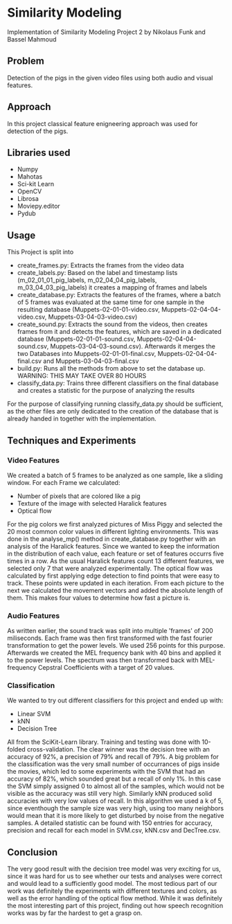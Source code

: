 # Similarity Modeling
Implementation of Similarity Modeling Project 2 by Nikolaus Funk and Bassel Mahmoud

## Problem
Detection of the pigs in the given video files using both audio and visual features.

## Approach
In this project classical feature enigneering approach was used for detection of the pigs.

## Libraries used
- Numpy
- Mahotas
- Sci-kit Learn
- OpenCV
- Librosa
- Moviepy.editor
- Pydub

## Usage
This Project is split into
- create_frames.py: Extracts the frames from the video data
- create_labels.py: Based on the label and timestamp lists (m_02_01_01_pig_labels, m_02_04_04_pig_labels, m_03_04_03_pig_labels) it creates a mapping of frames and labels
- create_database.py: Extracts the features of the frames, where a batch of 5 frames was evaluated at the same time for one sample in the resulting database (Muppets-02-01-01-video.csv, Muppets-02-04-04-video.csv, Muppets-03-04-03-video.csv)
- create_sound.py: Extracts the sound from the videos, then creates frames from it and detects the features, which are saved in a dedicated database (Muppets-02-01-01-sound.csv, Muppets-02-04-04-sound.csv, Muppets-03-04-03-sound.csv). Afterwards it merges the two Databases into Muppets-02-01-01-final.csv, Muppets-02-04-04-final.csv and Muppets-03-04-03-final.csv
- build.py: Runs all the methods from above to set the database up. WARNING: THIS MAY TAKE OVER 80 HOURS
- classify_data.py: Trains three different classifiers on the final database and creates a statistic for the purpose of analyzing the results

For the purpose of classifying running classify_data.py should be sufficient, as the other files are only dedicated to the creation of the database that is already handed in together with the implementation.

## Techniques and Experiments
### Video Features
We created a batch of 5 frames to be analyzed as one sample, like a sliding window. For each Frame we calculated:
- Number of pixels that are colored like a pig
- Texture of the image with selected Haralick features
- Optical flow

For the pig colors we first analyzed pictures of Miss Piggy and selected the 20 most common color values in different lighting environments. This was done in the analyse_mp() method in create_database.py together with an analysis of the Haralick features. Since we wanted to keep the information in the distribution of each value, each feature or set of features occurrs five times in a row. As the usual Haralick features count 13 different features, we selected only 7 that were analyzed experimentally. The optical flow was calculated by first applying edge detection to find points that were easy to track. These points were updated in each iteration. From each picture to the next we calculated the movement vectors and added the absolute length of them. This makes four values to determine how fast a picture is.

### Audio Features
As written earlier, the sound track was split into multiple 'frames' of 200 miliseconds. Each frame was then first transformed with the fast fourier transformation to get the power levels. We used 256 points for this purpose. Afterwards we created the MEL frequency bank with 40 bins and applied it to the power levels. The spectrum was then transformed back with MEL-frequency Cepstral Coefficients with a target of 20 values.

### Classification
We wanted to try out different classifiers for this project and ended up with:
- Linear SVM
- kNN
- Decision Tree

All from the SciKit-Learn library. Training and testing was done with 10-folded cross-validation. The clear winner was the decision tree with an accuracy of 92%, a precision of 79% and recall of 79%. A big problem for the classification was the very small number of occurrances of pigs inside the movies, which led to some experiments with the SVM that had an accuracy of 82%, which sounded great but a recall of only 1%. In this case the SVM simply assigned 0 to almost all of the samples, which would not be visible as the accuracy was still very high. Similarly kNN produced solid accuracies with very low values of recall. In this algorithm we used a k of 5, since eventhough the sample size was very high, using too many neighbors would mean that it is more likely to get disturbed by noise from the negative samples. A detailed statistic can be found with 150 entries for accuracy, precision and recall for each model in SVM.csv, kNN.csv and DecTree.csv.

## Conclusion
The very good result with the decision tree model was very exciting for us, since it was hard for us to see whether our tests and analyses were correct and would lead to a sufficiently good model. The most tedious part of our work was definitely the experiments with different textures and colors, as well as the error handling of the optical flow method. While it was definitely the most interesting part of this project, finding out how speech recognition works was by far the hardest to get a grasp on.
